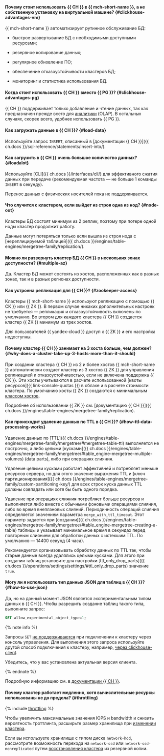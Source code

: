 #### Почему стоит использовать {{ CH }} в {{ mch-short-name }}, а не собственную установку на виртуальной машине? {#clickhouse-advantages-vm}

{{ mch-short-name }} автоматизирует рутинное обслуживание БД:

* быстрое развертывание БД с необходимыми доступными ресурсами;

* резервное копирование данных;

* регулярное обновление ПО;

* обеспечение отказоустойчивости кластеров БД;

* мониторинг и статистика использования БД.

#### Когда стоит использовать {{ CH }} вместо {{ PG }}? {#clickhouse-advantages-pg}

{{ CH }} поддерживает только добавление и чтение данных, так как предназначен прежде всего для [аналитики](../../glossary/data-analytics.md) (OLAP). В остальных случаях, скорее всего, удобнее использовать {{ PG }}.

#### Как загружать данные в {{ CH }}? {#load-data}

Используйте запрос `INSERT`, описанный в [документации {{ CH }}]({{ ch.docs }}/sql-reference/statements/insert-into/).

#### Как загрузить в {{ CH }} очень большое количество данных? {#loadalot}

Используйте [CLI]({{ ch.docs }}/interfaces/cli/) для эффективного сжатия данных при передаче (рекомендуемая частота — не больше 1 команды `INSERT` в секунду).

Перенос данных с физических носителей пока не поддерживается.

#### Что случится с кластером, если выйдет из строя одна из нод? {#node-out}

Кластеры БД состоят минимум из 2 реплик, поэтому при потере одной ноды кластер продолжит работу.

Данные могут потеряться только если вышла из строя нода с [нереплицируемой таблицей]({{ ch.docs }}/engines/table-engines/mergetree-family/replication/).

#### Можно ли развернуть кластер БД {{ CH }} в нескольких зонах доступности? {#multiple-az}

Да. Кластер БД может состоять из хостов, расположенных как в разных зонах, так и в разных регионах доступности.

#### Как устроена репликация для {{ CH }}? {#zookeeper-access}

Кластеры {{ mch-short-name }} используют репликацию с помощью {{ CK }} или {{ ZK }}. В первом случае никаких дополнительных настроек не требуется — репликация и отказоустойчивость включены по умолчанию. Во втором для каждого кластера {{ CH }} создается кластер {{ ZK }} минимум из трех хостов.

Для пользователей {{ yandex-cloud }} доступ к {{ ZK }} и его настройка недоступны.

#### Почему кластер {{ CH }} занимает на 3 хоста больше, чем должен? {#why-does-a-cluster-take-up-3-hosts-more-than-it-should}

При создании кластера {{ CH }} из 2 и более хостов {{ mch-short-name }} автоматически создает кластер из 3 хостов {{ ZK }} для управления репликацией и отказоустойчивостью, если не включена поддержка {{ CK }}. Эти хосты учитываются в расчете использованной [квоты ресурсов]({{ link-console-quotas }}) в облаке и в расчете стоимости кластера. По умолчанию хосты {{ ZK }} создаются с минимальным [классом хостов](../../managed-clickhouse/concepts/instance-types.md).

Подробнее об использовании {{ ZK }} см. [документацию {{ CH }}]({{ ch.docs }}/engines/table-engines/mergetree-family/replication).

#### Как происходит удаление данных по TTL в {{ CH }}? {#how-ttl-data-processing-works}

Удаление данных по [TTL]({{ ch.docs }}/engines/table-engines/mergetree-family/mergetree/#mergetree-table-ttl) выполняется не построчно, а либо целыми [кусками]({{ ch.docs }}/engines/table-engines/mergetree-family/mergetree/#table_engine-mergetree-multiple-volumes) (data parts), либо при операциях слияния.

Удаление целыми кусками работает эффективней и потребляет меньше ресурсов сервера, но для этого значение выражения TTL и [ключ партиционирования]({{ ch.docs }}/engines/table-engines/mergetree-family/custom-partitioning-key/) для всех строк куска данных TTL должны совпадать или хотя бы быть одного порядка.

Удаление при операциях слияния потребляет больше ресурсов и выполняется либо вместе с обычными фоновыми операциями слияния, либо во время внеплановых слияний. Периодичность операций слияния определяется значением параметра `merge_with_ttl_timeout`. Этот параметр задается при [создании]({{ ch.docs }}/engines/table-engines/mergetree-family/mergetree/#table_engine-mergetree-creating-a-table) таблицы и указывает минимальное время в секундах перед повторным слиянием для обработки данных с истекшим TTL. По умолчанию — 14400 секунд (4 часа).

Рекомендуется организовывать обработку данных по TTL так, чтобы старые данные всегда удалялись целыми кусками. Для этого при создании таблиц установите для настройки [ttl_only_drop_parts]({{ ch.docs }}/operations/settings/settings/#ttl_only_drop_parts) значение `true`.

#### Могу ли я использовать тип данных JSON для таблиц в {{ CH }}? {#how-to-use-json}

Да, но на данный момент JSON является экспериментальным типом данных в {{ CH }}. Чтобы разрешить создание таблиц такого типа, выполните запрос:

```sql
SET allow_experimental_object_type=1;
```

{% note info %}

Запросы `SET` [не поддерживаются](../../managed-clickhouse/operations/web-sql-query#query-restrictions-in-the-management-console) при подключении к кластеру через консоль управления. Для выполнения этого запроса используйте другой способ подключения к кластеру, например, [через clickhouse-client](../../managed-clickhouse/operations/connect#clickhouse-client).

Убедитесь, что у вас установлена актуальная версия клиента.

{% endnote %}

Подробную информацию см. в [документации {{ CH }}](https://clickhouse.com/docs/en/guides/developer/working-with-json/json-semi-structured/#json-object-type).

#### Почему кластер работает медленно, хотя вычислительные ресурсы использованы не до предела? {#throttling}

{% include [throttling](../throttling.md) %}

Чтобы увеличить максимальные значения IOPS и bandwidth и снизить вероятность троттлинга, расширьте размер хранилища при [изменении кластера](../../managed-clickhouse/operations/update.md#change-disk-size).

Если вы используете хранилище с типом диска `network-hdd`, рассмотрите возможность перехода на `network-ssd` или `network-ssd-nonreplicated` путем [восстановления кластера](../../managed-clickhouse/operations/cluster-backups.md#restore) из резервной копии.
